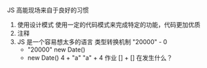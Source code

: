 JS 高能现场来自于良好的习惯

1. 使用设计模式
    使用一定的代码模式来完成特定的功能，代码更加优质
2. 注释
3. JS 是一个容易想太多的语言    类型转换机制
    "20000" - 0
    + "20000"
    new Date()
    + new Date()
    4 + "a"
    "a" + 4
    作业 [] + [] 在发生什么？


